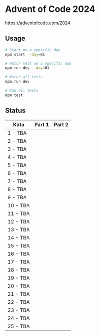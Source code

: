 # Advent of Code 2024

https://adventofcode.com/2024

## Usage

```bash
# Start on a specific day
npm start --day=01

# Watch test on a specific day
npm run dev --day=01

# Watch all tests
npm run dev

# Run all tests
npm test
```

## Status

| Kata     | Part 1 | Part 2 |
| -------- | ------ | ------ |
| 1 - TBA  |        |        |
| 2 - TBA  |        |        |
| 3 - TBA  |        |        |
| 4 - TBA  |        |        |
| 5 - TBA  |        |        |
| 6 - TBA  |        |        |
| 7 - TBA  |        |        |
| 8 - TBA  |        |        |
| 9 - TBA  |        |        |
| 10 - TBA |        |        |
| 11 - TBA |        |        |
| 12 - TBA |        |        |
| 13 - TBA |        |        |
| 14 - TBA |        |        |
| 15 - TBA |        |        |
| 16 - TBA |        |        |
| 17 - TBA |        |        |
| 18 - TBA |        |        |
| 19 - TBA |        |        |
| 20 - TBA |        |        |
| 21 - TBA |        |        |
| 22 - TBA |        |        |
| 23 - TBA |        |        |
| 24 - TBA |        |        |
| 25 - TBA |        |        |
